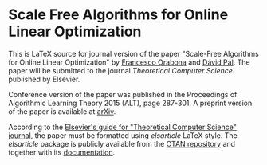# Scale Free Algorithms for Online Linear Optimization

This is LaTeX source for journal version of the paper "Scale-Free Algorithms
for Online Linear Optimization" by [Francesco Orabona](http://francesco.orabona.com/) and [Dávid Pál](http://david.palenica.com/).  The paper will be
submitted to the journal *Theoretical Computer Science* published by Elsevier.

Conference version of the paper was published in the Proceedings of Algorithmic
Learning Theory 2015 (ALT), page 287-301.  A preprint version of the paper is
available at [arXiv](http://arxiv.org/abs/1502.05744).

According to the [Elsevier's guide for "Theoretical Computer Science"
journal](https://www.elsevier.com/journals/theoretical-computer-science/0304-3975/guide-for-authors),
the paper must be formatted using *elsarticle* LaTeX style.  The *elsarticle* package is publicly available from the [CTAN
repository](http://www.ctan.org/tex-archive/macros/latex/contrib/elsarticle)
and together with its [documentation](http://get-software.net/macros/latex/contrib/elsarticle/doc/elsdoc.pdf).
